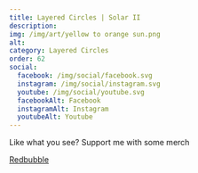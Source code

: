 ```yaml
---
title: Layered Circles | Solar II
description: 
img: /img/art/yellow to orange sun.png
alt: 
category: Layered Circles
order: 62
social:
  facebook: /img/social/facebook.svg
  instagram: /img/social/instagram.svg
  youtube: /img/social/youtube.svg
  facebookAlt: Facebook
  instagramAlt: Instagram
  youtubeAlt: Youtube
---
```

Like what you see? Support me with some merch

<a href='https://www.redbubble.com/shop/ap/103824073' class="btn btn-primary store-link">
Redbubble
</a>
